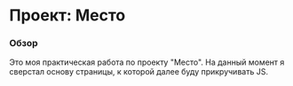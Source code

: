 # Проект: Место

### Обзор

Это моя практическая работа по проекту "Место".
На данный момент я сверстал основу страницы, к которой далее буду прикручивать JS.
